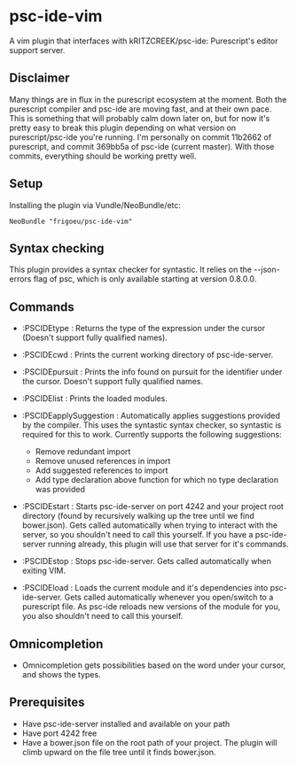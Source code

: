 # psc-ide-vim
A vim plugin that interfaces with kRITZCREEK/psc-ide: Purescript's editor support server.

## Disclaimer
Many things are in flux in the purescript ecosystem at the moment. Both the purescript compiler and psc-ide are moving fast, and at their own pace. This is something that will probably calm down later on, but for now it's pretty easy to break this plugin depending on what version on purescript/psc-ide you're running. I'm personally on commit 11b2662 of purescript, and commit 369bb5a of psc-ide (current master). With those commits, everything should be working pretty well.

## Setup
Installing the plugin via Vundle/NeoBundle/etc:

`NeoBundle "frigoeu/psc-ide-vim"`

## Syntax checking
This plugin provides a syntax checker for syntastic. It relies on the --json-errors flag of psc, which is only available starting at version 0.8.0.0.

## Commands 
* :PSCIDEtype : Returns the type of the expression under the cursor (Doesn't support fully qualified names).
* :PSCIDEcwd : Prints the current working directory of psc-ide-server.
* :PSCIDEpursuit : Prints the info found on pursuit for the identifier under the cursor. Doesn't support fully qualified names.
* :PSCIDElist : Prints the loaded modules.
* :PSCIDEapplySuggestion : Automatically applies suggestions provided by the compiler. This uses the syntastic syntax checker, so syntastic is required for this to work. Currently supports the following suggestions:
  * Remove redundant import
  * Remove unused references in import
  * Add suggested references to import
  * Add type declaration above function for which no type declaration was provided

* :PSCIDEstart : Starts psc-ide-server on port 4242 and your project root directory (found by recursively walking up the tree until we find bower.json). Gets called automatically when trying to interact with the server, so you shouldn't need to call this yourself. If you have a psc-ide-server running already, this plugin will use that server for it's commands.
* :PSCIDEstop : Stops psc-ide-server. Gets called automatically when exiting VIM.
* :PSCIDEload : Loads the current module and it's dependencies into psc-ide-server. Gets called automatically whenever you open/switch to a purescript file. As psc-ide reloads new versions of the module for you, you also shouldn't need to call this yourself.

## Omnicompletion
* Omnicompletion gets possibilities based on the word under your cursor, and shows the types.

## Prerequisites
* Have psc-ide-server installed and available on your path
* Have port 4242 free
* Have a bower.json file on the root path of your project. The plugin will climb upward on the file tree until it finds bower.json.
